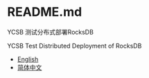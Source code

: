 # README.md
YCSB 测试分布式部署RocksDB

YCSB Test Distributed Deployment of RocksDB

- [English](readme/README.md)
- [简体中文](readme/README.zh_CN.md)

